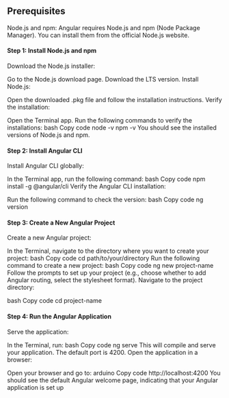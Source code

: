 ## Prerequisites
Node.js and npm: Angular requires Node.js and npm (Node Package Manager). You can install them from the official Node.js website.

#### Step 1: Install Node.js and npm
Download the Node.js installer:

Go to the Node.js download page.
Download the LTS version.
Install Node.js:

Open the downloaded .pkg file and follow the installation instructions.
Verify the installation:

Open the Terminal app.
Run the following commands to verify the installations:
bash
Copy code
node -v
npm -v
You should see the installed versions of Node.js and npm.

#### Step 2: Install Angular CLI
Install Angular CLI globally:

In the Terminal app, run the following command:
bash
Copy code
npm install -g @angular/cli
Verify the Angular CLI installation:

Run the following command to check the version:
bash
Copy code
ng version
#### Step 3: Create a New Angular Project
Create a new Angular project:

In the Terminal, navigate to the directory where you want to create your project:
bash
Copy code
cd path/to/your/directory
Run the following command to create a new project:
bash
Copy code
ng new project-name
Follow the prompts to set up your project (e.g., choose whether to add Angular routing, select the stylesheet format).
Navigate to the project directory:

bash
Copy code
cd project-name
#### Step 4: Run the Angular Application
Serve the application:

In the Terminal, run:
bash
Copy code
ng serve
This will compile and serve your application. The default port is 4200.
Open the application in a browser:

Open your browser and go to:
arduino
Copy code
http://localhost:4200
You should see the default Angular welcome page, indicating that your Angular application is set up 
```


